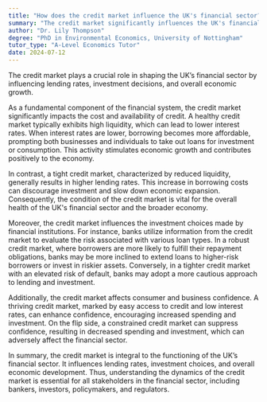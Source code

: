 ```yaml
---
title: "How does the credit market influence the UK's financial sector?"
summary: "The credit market significantly influences the UK's financial sector by affecting lending rates, investment decisions, and overall economic growth."
author: "Dr. Lily Thompson"
degree: "PhD in Environmental Economics, University of Nottingham"
tutor_type: "A-Level Economics Tutor"
date: 2024-07-12
---
```


The credit market plays a crucial role in shaping the UK’s financial sector by influencing lending rates, investment decisions, and overall economic growth.

As a fundamental component of the financial system, the credit market significantly impacts the cost and availability of credit. A healthy credit market typically exhibits high liquidity, which can lead to lower interest rates. When interest rates are lower, borrowing becomes more affordable, prompting both businesses and individuals to take out loans for investment or consumption. This activity stimulates economic growth and contributes positively to the economy.

In contrast, a tight credit market, characterized by reduced liquidity, generally results in higher lending rates. This increase in borrowing costs can discourage investment and slow down economic expansion. Consequently, the condition of the credit market is vital for the overall health of the UK's financial sector and the broader economy.

Moreover, the credit market influences the investment choices made by financial institutions. For instance, banks utilize information from the credit market to evaluate the risk associated with various loan types. In a robust credit market, where borrowers are more likely to fulfill their repayment obligations, banks may be more inclined to extend loans to higher-risk borrowers or invest in riskier assets. Conversely, in a tighter credit market with an elevated risk of default, banks may adopt a more cautious approach to lending and investment.

Additionally, the credit market affects consumer and business confidence. A thriving credit market, marked by easy access to credit and low interest rates, can enhance confidence, encouraging increased spending and investment. On the flip side, a constrained credit market can suppress confidence, resulting in decreased spending and investment, which can adversely affect the financial sector.

In summary, the credit market is integral to the functioning of the UK’s financial sector. It influences lending rates, investment choices, and overall economic development. Thus, understanding the dynamics of the credit market is essential for all stakeholders in the financial sector, including bankers, investors, policymakers, and regulators.
    